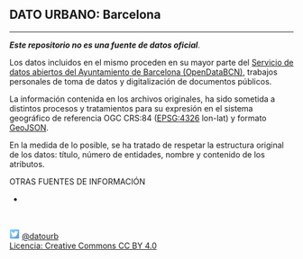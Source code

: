 ## DATO URBANO: Barcelona
---

**_Este repositorio no es una fuente de datos oficial_**.
  
Los datos incluidos en el mismo proceden en su mayor parte del [Servicio de datos abiertos del Ayuntamiento de Barcelona (OpenDataBCN)](http://opendata-ajuntament.barcelona.cat), trabajos personales de toma de datos y digitalización de documentos públicos.
  
La información contenida en los archivos originales, ha sido sometida a distintos procesos y tratamientos para su expresión en el sistema geográfico de referencia OGC CRS:84 ([EPSG:4326](https://epsg.io/4326) lon-lat)  y formato [GeoJSON](http://geojson.org/).

En la medida de lo posible, se ha tratado de respetar la estructura original de los datos: título, número de entidades, nombre y contenido de los atributos.

OTRAS FUENTES DE INFORMACIÓN

* 

<br />

![](https://raw.githubusercontent.com/datourbano/simbologia/master/_/twitter_18.png "@datourb") [@datourb](http:twitter.com/datourb)  
[Licencia: Creative Commons CC BY 4.0](https://github.com/datourbano/logrono/blob/master/LICENCIA.ES.md)
